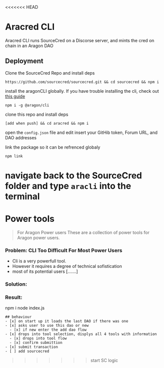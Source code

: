<<<<<<< HEAD
# Aracred CLI

Aracred CLI runs SourceCred on a Discorse server, and mints the cred on chain in an Aragon DAO

## Deployment

Clone the SourceCred Repo and install deps

```
https://github.com/sourcecred/sourcecred.git && cd sourcecred && npm i
```

install the aragonCLI globally. If you have trouble installing the cli, check out [this guide](./)

```
npm i -g @aragon/cli
```

clone this repo and install deps

```
[add when push] && cd aracred && npm i
```

open the `config.json` file and edit insert your GitHib token, Forum URL, and DAO addresses

link the package so it can be refrenced globaly

```
npm link
```

navigate back to the SourceCred folder and type `aracli` into the terminal
=======
# Power tools

> For Aragon Power users
> These are a collection of power tools for Aragon power users.

### Problem: CLI Too Difficult For Most Power Users

-   Cli is a very powerfull tool.
-   However it requires a degree of technical sofistication
-   most of its potential users [.......]

### Solution:

### Result:

npm i
node index.js

```
## behaviour
- [x] on start up it loads the last DAO if there was one
- [x] asks user to use this dao or new
  - [x] if new enter the add dao flow
- [x] drops into tool selection, displys all 4 tools with information
  - [x] drops into tool flow
  - [x] confirm submittion
- [x] submit transaction
- [ ] add sourcecred

```
>>>>>>> start SC logic
